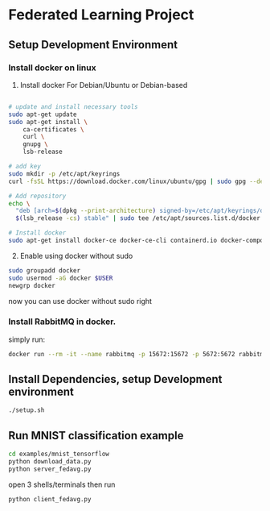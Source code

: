 # Federated Learning Project

## Setup Development Environment

### Install docker on linux

1. Install docker For Debian/Ubuntu or Debian-based

```bash

# update and install necessary tools
sudo apt-get update
sudo apt-get install \
    ca-certificates \
    curl \
    gnupg \
    lsb-release

# add key
sudo mkdir -p /etc/apt/keyrings
curl -fsSL https://download.docker.com/linux/ubuntu/gpg | sudo gpg --dearmor -o /etc/apt/keyrings/docker.gpg

# Add repository
echo \
  "deb [arch=$(dpkg --print-architecture) signed-by=/etc/apt/keyrings/docker.gpg] https://download.docker.com/linux/ubuntu \
  $(lsb_release -cs) stable" | sudo tee /etc/apt/sources.list.d/docker.list > /dev/null

# Install docker
sudo apt-get install docker-ce docker-ce-cli containerd.io docker-compose-plugin
```

2. Enable using docker without sudo

```bash
sudo groupadd docker
sudo usermod -aG docker $USER
newgrp docker
```

now you can use docker without sudo right

### Install RabbitMQ in docker.

simply run:

```bash
docker run --rm -it --name rabbitmq -p 15672:15672 -p 5672:5672 rabbitmq:3-management
```

## Install Dependencies, setup Development environment

```bash
./setup.sh
```

## Run MNIST classification example
```bash
cd examples/mnist_tensorflow
python download_data.py
python server_fedavg.py
```

open 3 shells/terminals then run 
```bash
python client_fedavg.py
```

